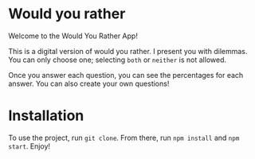 # Would you rather 


Welcome to the Would You Rather App! 

This is a digital version of would you rather. I present you with dilemmas. You can only choose one; selecting `both` or `neither` is not allowed. 

Once you answer each question, you can see the percentages for each answer. You can also create your own questions! 

# Installation 

To use the project, run `git clone`. From there, run `npm install` and `npm start`. Enjoy! 
